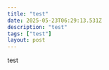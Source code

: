 ```yaml
---
title: "test"
date: 2025-05-23T06:29:13.531Z
description: "test"
tags: ["test"]
layout: post
---
```


test